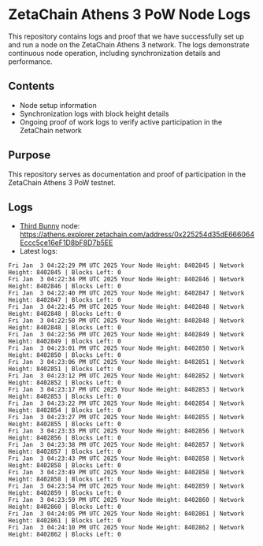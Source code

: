 # ZetaChain Athens 3 PoW Node Logs
This repository contains logs and proof that we have successfully set up and run a node on the ZetaChain Athens 3 network. The logs demonstrate continuous node operation, including synchronization details and performance.

## Contents
- Node setup information
- Synchronization logs with block height details
- Ongoing proof of work logs to verify active participation in the ZetaChain network

## Purpose
This repository serves as documentation and proof of participation in the ZetaChain Athens 3 PoW testnet.

## Logs

- [Third Bunny](https://thirdbunny.xyz/) node: https://athens.explorer.zetachain.com/address/0x225254d35dE666064Eccc5ce16eF1D8bF8D7b5EE
- Latest logs:
```
Fri Jan  3 04:22:29 PM UTC 2025 Your Node Height: 8402845 | Network Height: 8402845 | Blocks Left: 0
Fri Jan  3 04:22:34 PM UTC 2025 Your Node Height: 8402846 | Network Height: 8402846 | Blocks Left: 0
Fri Jan  3 04:22:40 PM UTC 2025 Your Node Height: 8402847 | Network Height: 8402847 | Blocks Left: 0
Fri Jan  3 04:22:45 PM UTC 2025 Your Node Height: 8402848 | Network Height: 8402848 | Blocks Left: 0
Fri Jan  3 04:22:50 PM UTC 2025 Your Node Height: 8402848 | Network Height: 8402848 | Blocks Left: 0
Fri Jan  3 04:22:56 PM UTC 2025 Your Node Height: 8402849 | Network Height: 8402849 | Blocks Left: 0
Fri Jan  3 04:23:01 PM UTC 2025 Your Node Height: 8402850 | Network Height: 8402850 | Blocks Left: 0
Fri Jan  3 04:23:06 PM UTC 2025 Your Node Height: 8402851 | Network Height: 8402851 | Blocks Left: 0
Fri Jan  3 04:23:12 PM UTC 2025 Your Node Height: 8402852 | Network Height: 8402852 | Blocks Left: 0
Fri Jan  3 04:23:17 PM UTC 2025 Your Node Height: 8402853 | Network Height: 8402853 | Blocks Left: 0
Fri Jan  3 04:23:22 PM UTC 2025 Your Node Height: 8402854 | Network Height: 8402854 | Blocks Left: 0
Fri Jan  3 04:23:27 PM UTC 2025 Your Node Height: 8402855 | Network Height: 8402855 | Blocks Left: 0
Fri Jan  3 04:23:33 PM UTC 2025 Your Node Height: 8402856 | Network Height: 8402856 | Blocks Left: 0
Fri Jan  3 04:23:38 PM UTC 2025 Your Node Height: 8402857 | Network Height: 8402857 | Blocks Left: 0
Fri Jan  3 04:23:43 PM UTC 2025 Your Node Height: 8402858 | Network Height: 8402858 | Blocks Left: 0
Fri Jan  3 04:23:49 PM UTC 2025 Your Node Height: 8402858 | Network Height: 8402858 | Blocks Left: 0
Fri Jan  3 04:23:54 PM UTC 2025 Your Node Height: 8402859 | Network Height: 8402859 | Blocks Left: 0
Fri Jan  3 04:23:59 PM UTC 2025 Your Node Height: 8402860 | Network Height: 8402860 | Blocks Left: 0
Fri Jan  3 04:24:05 PM UTC 2025 Your Node Height: 8402861 | Network Height: 8402861 | Blocks Left: 0
Fri Jan  3 04:24:10 PM UTC 2025 Your Node Height: 8402862 | Network Height: 8402862 | Blocks Left: 0
```
